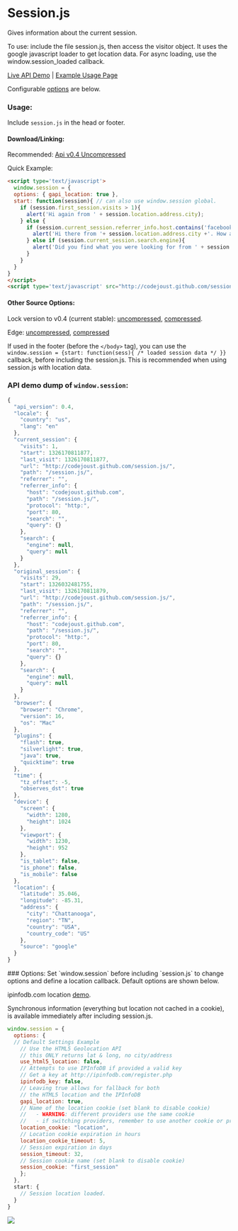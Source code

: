 Session.js
==

Gives information about the current session.

To use: include the file session.js, then access the visitor object.
It uses the google javascript loader to get location data.
For async loading, use the window.session_loaded callback.

[Live API Demo](http://go.iain.in/sessionjslivedemo01) | [Example Usage Page](http://go.iain.in/sessionjslivedemo02)

Configurable <a href="#options">options</a> are below.

### Usage:

Include `session.js` in the head or footer.

#### Download/Linking:
Recommended:
[Api v0.4 Uncompressed](http://codejoust.github.com/session.js/session-0.4.js)

Quick Example:

```html
<script type='text/javascript'>
  window.session = {
  options: { gapi_location: true },
  start: function(session){ // can also use window.session global.
    if (session.first_session.visits > 1){
      alert('Hi again from ' + session.location.address.city);
    } else {
      if (session.current_session.referrer_info.host.contains('facebook')){
        alert('Hi there from '+ session.location.address.city +'. How about liking us on facebook?');
      } else if (session.current_session.search.engine){
        alert('Did you find what you were looking for from ' + session.current_session.search.engine + '?');
      }
    }
  }
}
</script>
<script type='text/javascript' src="http://codejoust.github.com/session.js/session-0.4.js"></script>
```

#### Other Source Options:
Lock version to v0.4 (current stable):
[uncompressed](http://codejoust.github.com/session.js/session-0.4.js), 
[compressed](http://codejoust.github.com/session.js/session-0.4.min.js).

Edge:
[uncompressed](http://codejoust.github.com/session.js/session.js),
[compressed](http://codejoust.github.com/session.js/session.min.js) 


If used in the footer (before the `</body>` tag), you can use the `window.session = {start: function(sess){ /* loaded session data */ }}` callback, before including the session.js. This is recommended when using session.js with location data.

### API demo dump of `window.session`:

```js
{
  "api_version": 0.4,
  "locale": {
    "country": "us",
    "lang": "en"
  },
  "current_session": {
    "visits": 1,
    "start": 1326170811877,
    "last_visit": 1326170811877,
    "url": "http://codejoust.github.com/session.js/",
    "path": "/session.js/",
    "referrer": "",
    "referrer_info": {
      "host": "codejoust.github.com",
      "path": "/session.js/",
      "protocol": "http:",
      "port": 80,
      "search": "",
      "query": {}
    },
    "search": {
      "engine": null,
      "query": null
    }
  },
  "original_session": {
    "visits": 29,
    "start": 1326032481755,
    "last_visit": 1326170811879,
    "url": "http://codejoust.github.com/session.js/",
    "path": "/session.js/",
    "referrer": "",
    "referrer_info": {
      "host": "codejoust.github.com",
      "path": "/session.js/",
      "protocol": "http:",
      "port": 80,
      "search": "",
      "query": {}
    },
    "search": {
      "engine": null,
      "query": null
    }
  },
  "browser": {
    "browser": "Chrome",
    "version": 16,
    "os": "Mac"
  },
  "plugins": {
    "flash": true,
    "silverlight": true,
    "java": true,
    "quicktime": true
  },
  "time": {
    "tz_offset": -5,
    "observes_dst": true
  },
  "device": {
    "screen": {
      "width": 1280,
      "height": 1024
    },
    "viewport": {
      "width": 1230,
      "height": 952
    },
    "is_tablet": false,
    "is_phone": false,
    "is_mobile": false
  },
  "location": {
    "latitude": 35.046,
    "longitude": -85.31,
    "address": {
      "city": "Chattanooga",
      "region": "TN",
      "country": "USA",
      "country_code": "US"
    },
    "source": "google"
  }
}
```
<a name="options" />
### Options:
Set `window.session` before including `session.js` to change options and define a location callback.
Default options are shown below.

ipinfodb.com location [demo](http://codejoust.github.com/session.js/ipinfodb_demo.html).

Synchronous information (everything but location not cached in a cookie),
is available immediately after including session.js.

```js
window.session = {
  options: {
  // Default Settings Example
    // Use the HTML5 Geolocation API
    // this ONLY returns lat & long, no city/address
    use_html5_location: false,
    // Attempts to use IPInfoDB if provided a valid key
    // Get a key at http://ipinfodb.com/register.php
    ipinfodb_key: false,
    // Leaving true allows for fallback for both
    // the HTML5 location and the IPInfoDB
    gapi_location: true,
    // Name of the location cookie (set blank to disable cookie)
    //   - WARNING: different providers use the same cookie
    //   - if switching providers, remember to use another cookie or provide checks for old cookies
    location_cookie: "location",
    // Location cookie expiration in hours
    location_cookie_timeout: 5,
    // Session expiration in days
    session_timeout: 32,
    // Session cookie name (set blank to disable cookie)
    session_cookie: "first_session"
    };
  },
  start: {
    // Session location loaded.
  }
}
```

<img src="https://secure.codejoust.com/pix" />
